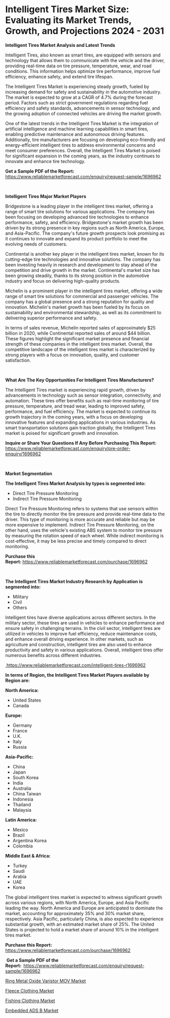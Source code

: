 <p><h1>Intelligent Tires Market Size: Evaluating its Market Trends, Growth, and Projections 2024 - 2031</h1></p><p><strong>Intelligent Tires Market Analysis and Latest Trends</strong></p>
<p><p>Intelligent Tires, also known as smart tires, are equipped with sensors and technology that allows them to communicate with the vehicle and the driver, providing real-time data on tire pressure, temperature, wear, and road conditions. This information helps optimize tire performance, improve fuel efficiency, enhance safety, and extend tire lifespan.</p><p>The Intelligent Tires Market is experiencing steady growth, fueled by increasing demand for safety and sustainability in the automotive industry. The market is expected to grow at a CAGR of 4.7% during the forecast period. Factors such as strict government regulations regarding fuel efficiency and safety standards, advancements in sensor technology, and the growing adoption of connected vehicles are driving the market growth.</p><p>One of the latest trends in the Intelligent Tires Market is the integration of artificial intelligence and machine learning capabilities in smart tires, enabling predictive maintenance and autonomous driving features. Additionally, tire manufacturers are focusing on developing eco-friendly and energy-efficient intelligent tires to address environmental concerns and meet consumer preferences. Overall, the Intelligent Tires Market is poised for significant expansion in the coming years, as the industry continues to innovate and enhance tire technology.</p></p>
<p><strong>Get a Sample PDF of the Report:&nbsp;</strong> <a href="https://www.reliablemarketforecast.com/enquiry/request-sample/1696962">https://www.reliablemarketforecast.com/enquiry/request-sample/1696962</a></p>
<p>&nbsp;</p>
<p><strong>Intelligent Tires Major Market Players</strong></p>
<p><p>Bridgestone is a leading player in the intelligent tires market, offering a range of smart tire solutions for various applications. The company has been focusing on developing advanced tire technologies to enhance performance, safety, and efficiency. Bridgestone's market growth has been driven by its strong presence in key regions such as North America, Europe, and Asia-Pacific. The company's future growth prospects look promising as it continues to innovate and expand its product portfolio to meet the evolving needs of customers.</p><p>Continental is another key player in the intelligent tires market, known for its cutting-edge tire technologies and innovative solutions. The company has been investing heavily in research and development to stay ahead of the competition and drive growth in the market. Continental's market size has been growing steadily, thanks to its strong position in the automotive industry and focus on delivering high-quality products.</p><p>Michelin is a prominent player in the intelligent tires market, offering a wide range of smart tire solutions for commercial and passenger vehicles. The company has a global presence and a strong reputation for quality and innovation. Michelin's market growth has been fueled by its focus on sustainability and environmental stewardship, as well as its commitment to delivering superior performance and safety.</p><p>In terms of sales revenue, Michelin reported sales of approximately $25 billion in 2020, while Continental reported sales of around $44 billion. These figures highlight the significant market presence and financial strength of these companies in the intelligent tires market. Overall, the competitive landscape of the intelligent tires market is characterized by strong players with a focus on innovation, quality, and customer satisfaction.</p></p>
<p>&nbsp;</p>
<p><strong>What Are The Key Opportunities For Intelligent Tires Manufacturers?</strong></p>
<p><p>The Intelligent Tires market is experiencing rapid growth, driven by advancements in technology such as sensor integration, connectivity, and automation. These tires offer benefits such as real-time monitoring of tire pressure, temperature, and tread wear, leading to improved safety, performance, and fuel efficiency. The market is expected to continue its growth trajectory in the coming years, with a focus on developing innovative features and expanding applications in various industries. As smart transportation solutions gain traction globally, the Intelligent Tires market is poised for significant growth and innovation.</p></p>
<p><strong>Inquire or Share Your Questions If Any Before Purchasing This Report:</strong> <a href="https://www.reliablemarketforecast.com/enquiry/pre-order-enquiry/1696962">https://www.reliablemarketforecast.com/enquiry/pre-order-enquiry/1696962</a></p>
<p>&nbsp;</p>
<p><strong>Market Segmentation</strong></p>
<p><strong>The Intelligent Tires Market Analysis by types is segmented into:</strong></p>
<p><ul><li>Direct Tire Pressure Monitoring</li><li>Indirect Tire Pressure Monitoring</li></ul></p>
<p><p>Direct Tire Pressure Monitoring refers to systems that use sensors within the tire to directly monitor the tire pressure and provide real-time data to the driver. This type of monitoring is more accurate and reliable but may be more expensive to implement. Indirect Tire Pressure Monitoring, on the other hand, uses the vehicle's existing ABS system to monitor tire pressure by measuring the rotation speed of each wheel. While indirect monitoring is cost-effective, it may be less precise and timely compared to direct monitoring.</p></p>
<p><strong>Purchase this Report:&nbsp;</strong><a href="https://www.reliablemarketforecast.com/purchase/1696962">https://www.reliablemarketforecast.com/purchase/1696962</a></p>
<p>&nbsp;</p>
<p><strong>The Intelligent Tires Market Industry Research by Application is segmented into:</strong></p>
<p><ul><li>Military</li><li>Civil</li><li>Others</li></ul></p>
<p><p>Intelligent tires have diverse applications across different sectors. In the military sector, these tires are used in vehicles to enhance performance and ensure safety in challenging terrains. In the civil sector, intelligent tires are utilized in vehicles to improve fuel efficiency, reduce maintenance costs, and enhance overall driving experience. In other markets, such as agriculture and construction, intelligent tires are also used to enhance productivity and safety in various applications. Overall, intelligent tires offer numerous benefits across different industries.</p></p>
<p><a href="https://www.reliablemarketforecast.com/intelligent-tires-r1696962">&nbsp;https://www.reliablemarketforecast.com/intelligent-tires-r1696962</a></p>
<p><strong>In terms of Region, the Intelligent Tires Market Players available by Region are:</strong></p>
<p>
    <p> <strong> North America: </strong>
        <ul>
            <li>United States</li>
            <li>Canada</li>
        </ul>
        </p> 
    <p> <strong> Europe: </strong>
        <ul>
            <li>Germany</li>
            <li>France</li>
            <li>U.K.</li>
            <li>Italy</li>
            <li>Russia</li>
        </ul>
        </p> 
    <p> <strong> Asia-Pacific: </strong>
        <ul>
            <li>China</li>
            <li>Japan</li>
            <li>South Korea</li>
            <li>India</li>
            <li>Australia</li>
            <li>China Taiwan</li>
            <li>Indonesia</li>
            <li>Thailand</li>
            <li>Malaysia</li>
        </ul>
        </p> 
    <p> <strong> Latin America: </strong>
        <ul>
            <li>Mexico</li>
            <li>Brazil</li>
            <li>Argentina Korea</li>
            <li>Colombia</li>
        </ul>
        </p> 
    <p> <strong> Middle East & Africa: </strong>
        <ul>
            <li>Turkey</li>
            <li>Saudi</li>
            <li>Arabia</li>
            <li>UAE</li>
            <li>Korea</li>
        </ul>
    </p>
    </p>
<p><p>The global intelligent tires market is expected to witness significant growth across various regions, with North America, Europe, and Asia Pacific leading the way. North America and Europe are anticipated to dominate the market, accounting for approximately 35% and 30% market share, respectively. Asia Pacific, particularly China, is also expected to experience substantial growth, with an estimated market share of 25%. The United States is projected to hold a market share of around 10% in the intelligent tires market.</p></p>
<p><strong>Purchase this Report: </strong><a href="https://www.reliablemarketforecast.com/purchase/1696962">https://www.reliablemarketforecast.com/purchase/1696962</a></p>
<p>&nbsp;<strong>Get a Sample PDF of the Report:&nbsp;&nbsp;</strong><a href="https://www.reliablemarketforecast.com/enquiry/request-sample/1696962">https://www.reliablemarketforecast.com/enquiry/request-sample/1696962</a></p>
<p><strong></strong></p>
<p><p><a href="https://medium.com/@enosstark/global-ring-metal-oxide-varistor-mov-market-by-product-type-by-application-by-region-and-b6c76e836e41">Ring Metal Oxide Varistor MOV Market</a></p><p><a href="https://github.com/rslnowrouzi/Market-Research-Report-List-1/blob/main/fleece-clothing-market.md">Fleece Clothing Market</a></p><p><a href="https://github.com/syaifulanwaramsyori/Market-Research-Report-List-1/blob/main/fishing-clothing-market.md">Fishing Clothing Market</a></p><p><a href="https://medium.com/@joeyojholms59/global-embedded-ads-b-market-by-product-type-by-application-by-region-and-companies-industry-981e488236b1">Embedded ADS B Market</a></p></p>